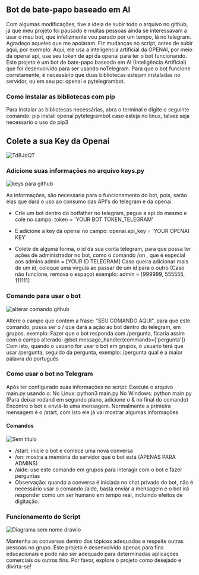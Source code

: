 ## Bot de bate-papo baseado em AI 
Com algumas modificações, tive a ideia de subir todo o arquivo no github, já que meu projeto foi pausado e muitas pessoas ainda se interessavam a usar o meu bot, que infelizmente vou parado por um tempo, lá no telegram. Agradeço aqueles que me apoiaram.
Fiz mudanças no script, antes de subir aqui, por exemplo: Aqui, ele usa a inteligencia artificial da OPENAI, por meio da openai api, use seu token de api da openai para ter o bot funcionando.
Este projeto é um bot de bate-papo baseado em AI (Inteligência Artificial) que foi desenvolvido para ser usando noTelegram. Para que o bot funcione corretamente, é necessário que duas bibliotecas estejam instaladas no servidor, ou em seu pc: openai e pytelegrambot.

### Como instalar as bibliotecas com pip

Para instalar as bibliotecas necessárias, abra o terminal e digite o seguinte comando:
pip install openai pytelegrambot
caso esteja no linux, talvez seja necessario o uso do pip3

## Colete a sua Key da Openai
![Td8JdQT](https://user-images.githubusercontent.com/70298185/236633707-ec3dc77d-6dfa-4d76-b63f-1d99837804f6.png)


### Adicione suas informações no arquivo keys.py

![keys para github](https://user-images.githubusercontent.com/70298185/236688150-2ea0e040-40a8-48ab-a30c-83862cd0dcdb.png)

As informações, são necessaria para o funcionamento do bot, pois, sarão elas que dará o uso ao consumo das API's do telegram e da openai.
- Crie um bot dentro do botfather no telegram, pegue a api do mesmo e cole no campo: 
token = 'YOUR BOT TOKEN_TELEGRAM'

- E adicione a key da openai no campo:
openai.api_key = 'YOUR OPENAI KEY'

- Colete de alguma forma, o id da sua conta telegram, para que possa ter ações de administrador no bot, como o comando /on , que é especial aos admins
admin = [YOUR ID TELEGRAM] 
Caso queira adicionar mais de um id, coloque uma virgula ao passar de um id para o outro (Caso não funcione, remova o espaço)
exemplo: admin = [999999, 555555, 111111] 


### Comando para usar o bot

![alterar comando github](https://user-images.githubusercontent.com/70298185/236688161-190993a4-66ad-4a02-baa1-c84e35402d29.png)


Altere o campo que contem a frase: "SEU COMANDO AQUI", para que este comando, possa ser o / que dará a ação ao bot dentro do telegram, em grupos.
exemplo: Fazer que o bot responda com /pergunta, ficaria assim com o campo alterado: 
@bot.message_handler(commands=['pergunta'])
Com isto, quando o usuario for usar o bot em grupos, o usuario terá que usar /pergunta, seguido da pergunta, exemplo:
/pergunta qual é a maior palavra do português



### Como usar o bot no Telegram
Após ter configurado suas informações no script: Execute o arquivo main.py usando o:
No Linux: python3 main.py
No Windows: python main.py
(Para deixar rodand em segundo plano, adicione o & no final do comando)
Encontre o bot e enviá-lo uma mensagem. Normalmente a primeira mensagem é o /start, com isto ele já vai mostrar algumas informações


#### Comandos 
![Sem título](https://user-images.githubusercontent.com/70298185/236633918-15431d10-380a-427d-86fe-f31afe2e1247.png)

- /start: inicie o bot e comece uma nova conversa
- /on: mostra a memória do servidor que o bot está (APENAS PARA ADMINS)
- /aide: use este comando em grupos para interagir com o bot e fazer perguntas
- Observação: quando a conversa é iniciada no chat privado do bot, não é necessário usar o comando /aide, basta enviar a mensagem e o bot irá responder como um ser humano em tempo real, incluindo efeitos de digitação.


### Funcionamento do Script
![Diagrama sem nome drawio](https://user-images.githubusercontent.com/70298185/236815765-aad7ec7a-b9f1-4a6e-9b9a-2f37ad23ce83.png)


Mantenha as conversas dentro dos tópicos adequados e respeite outras pessoas no grupo. Este projeto é desenvolvido apenas para fins educacionais e pode não ser adequado para determinadas aplicações comerciais ou outros fins. Por favor, explore o projeto como desejado e divirta-se! 
